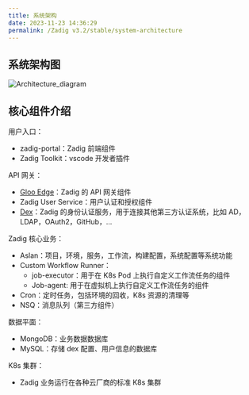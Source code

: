 ```yaml
---
title: 系统架构
date: 2023-11-23 14:36:29
permalink: /Zadig v3.2/stable/system-architecture
---
```


## 系统架构图

![Architecture_diagram](../../_images/Zadig-System-Architecture_220.png)

## 核心组件介绍
用户入口：
- zadig-portal：Zadig 前端组件
- Zadig Toolkit：vscode 开发者插件

API 网关：
- [Gloo Edge](https://github.com/solo-io/gloo)：Zadig 的 API 网关组件
- Zadig User Service：用户认证和授权组件
- [Dex](https://github.com/dexidp/dex)：Zadig 的身份认证服务，用于连接其他第三方认证系统，比如 AD，LDAP，OAuth2，GitHub，...

Zadig 核心业务：
- Aslan：项目，环境，服务，工作流，构建配置，系统配置等系统功能
- Custom Workflow Runner：
  - job-executor：用于在 K8s Pod 上执行自定义工作流任务的组件
  - Job-agent: 用于在虚拟机上执行自定义工作流任务的组件
- Cron：定时任务，包括环境的回收，K8s 资源的清理等
- NSQ：消息队列（第三方组件）

数据平面：
- MongoDB：业务数据数据库
- MySQL：存储 dex 配置、用户信息的数据库

K8s 集群：
- Zadig 业务运行在各种云厂商的标准 K8s 集群
